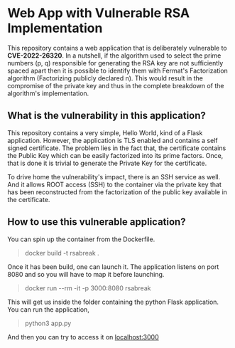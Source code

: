 # Web App with Vulnerable RSA Implementation 

This repository contains a web application that is deliberately vulnerable to **CVE-2022-26320**. 
In a nutshell, if the algorithm used to select the prime numbers (p, q) responsible for generating the RSA key are not sufficiently spaced apart then it is possible 
to identify them with Fermat's Factorization algorithm (Factorizing publicly declared n). This would result in the compromise of the private key and thus in the complete breakdown of the algorithm's implementation. 

## What is the vulnerability in this application?

This repository contains a very simple, Hello World, kind of a Flask application. However, the application is TLS enabled and contains a self signed certificate. 
The problem lies in the fact that, the certificate contains the Public Key which can be easily factorized into its prime factors. Once, that is done it is trivial to generate the Private Key for the certificate. 

To drive home the vulnerability's impact, there is an SSH service as well. 
And it allows ROOT access (SSH) to the container via the private key that has been reconstructed from the factorization of the public key available in the certificate. 

## How to use this vulnerable application?

You can spin up the container from the Dockerfile. 

> docker build -t rsabreak . 

Once it has been build, one can launch it. The application listens on port 8080 and so you will have to map it before launching.

> docker run --rm -it -p 3000:8080 rsabreak 

This will get us inside the folder containing the python Flask application. You can run the application,

> python3 app.py 

And then you can try to access it on [localhost:3000](https://localhost:3000)
